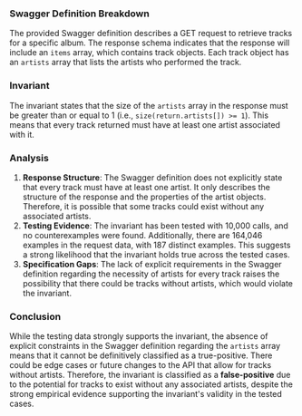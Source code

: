 ### Swagger Definition Breakdown
The provided Swagger definition describes a GET request to retrieve tracks for a specific album. The response schema indicates that the response will include an `items` array, which contains track objects. Each track object has an `artists` array that lists the artists who performed the track.

### Invariant
The invariant states that the size of the `artists` array in the response must be greater than or equal to 1 (i.e., `size(return.artists[]) >= 1`). This means that every track returned must have at least one artist associated with it.

### Analysis
1. **Response Structure**: The Swagger definition does not explicitly state that every track must have at least one artist. It only describes the structure of the response and the properties of the artist objects. Therefore, it is possible that some tracks could exist without any associated artists.
2. **Testing Evidence**: The invariant has been tested with 10,000 calls, and no counterexamples were found. Additionally, there are 164,046 examples in the request data, with 187 distinct examples. This suggests a strong likelihood that the invariant holds true across the tested cases.
3. **Specification Gaps**: The lack of explicit requirements in the Swagger definition regarding the necessity of artists for every track raises the possibility that there could be tracks without artists, which would violate the invariant.

### Conclusion
While the testing data strongly supports the invariant, the absence of explicit constraints in the Swagger definition regarding the `artists` array means that it cannot be definitively classified as a true-positive. There could be edge cases or future changes to the API that allow for tracks without artists. Therefore, the invariant is classified as a **false-positive** due to the potential for tracks to exist without any associated artists, despite the strong empirical evidence supporting the invariant's validity in the tested cases.
